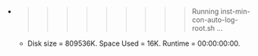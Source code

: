* >>>>>>>>> Running inst-min-con-auto-log-root.sh ...
  * Disk size = 809536K. Space Used = 16K. Runtime = 00:00:00:00.
